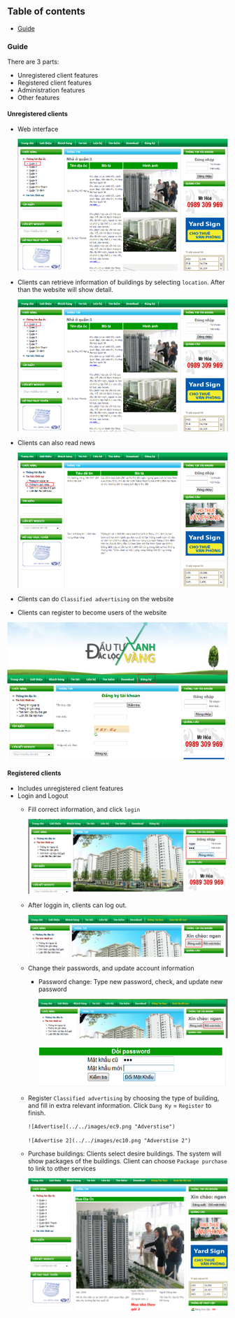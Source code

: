 

## Table of contents
* [Guide](#guide)

### Guide
There are 3 parts:
* Unregistered client features
* Registered client features
* Administration features
* Other features

#### Unregistered clients
* Web interface

  ![Web interface](../../images/ec1.png "Web interface")
  
* Clients can retrieve information of buildings by selecting `location`. After than the website will show detail.

  ![Information](../../images/ec2.png "Information")
  
* Clients can also read news

  ![News](../../images/ec3.png "News")
  
* Clients can do `Classified advertising` on the website
* Clients can register to become users of the website

 ![Registration](../../images/ec4.png "Registration")

#### Registered clients
* Includes unregistered client features
* Login and Logout
  * Fill correct information, and click `login` 
  
    ![Log in](../../images/ec5.png "Log in")

  * After loggin in, clients can log out.
  
     ![Log out](../../images/ec6.png "Log out")

  * Change their passwords, and update account information
    * Password change: Type new password, check, and update new password

        ![password change](../../images/ec7.png "password change")
        
        ![password change 2](../../images/ec8.png "password change 2")

  * Register `Classified advertising` by choosing the type of building, and fill in extra relevant information. Click `Dang Ky` = `Register` to finish.
  
        ![Advertise](../../images/ec9.png "Adverstise")

        ![Advertise 2](../../images/ec10.png "Adverstise 2")
        
  * Purchase buildings: Clients select desire buildings. The system will show packages of the buildings. Client can choose `Package purchase` to link to other services
 
    ![Purchase](../../images/ec11.png "Purchase")
